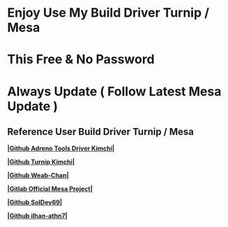 # Enjoy Use My Build Driver Turnip / Mesa
# This Free & No Password 
# Always Update ( Follow Latest Mesa Update )

## Reference User Build Driver Turnip / Mesa
**|[Github Adreno Tools Driver Kimchi](https://github.com/K11MCH1/AdrenoToolsDrivers)|</p>**
**|[Github Turnip Kimchi](https://github.com/K11MCH1/freedreno_turnip-CI)|</p>**
**|[Github Weab-Chan](https://github.com/Weab-chan/freedreno_turnip-CI)|</p>**
**|[Gitlab Official Mesa Project](https://gitlab.freedesktop.org/mesa/mesa)|</p>**
**|[Github SolDev69](https://github.com/SolDev69/unified-mesa-project)|</p>**
**|[Github ilhan-athn7](https://github.com/ilhan-athn7/freedreno_turnip-CI)|</p>**
